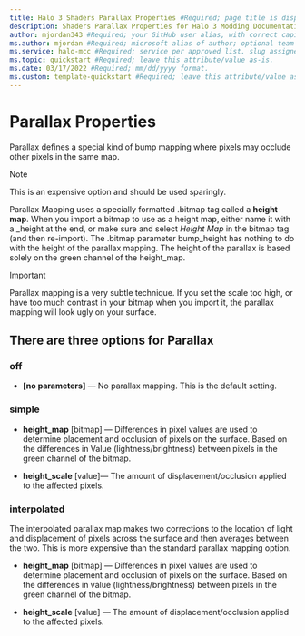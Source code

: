 ```yaml
---
title: Halo 3 Shaders Parallax Properties #Required; page title is displayed in search results. Include the brand.
description: Shaders Parallax Properties for Halo 3 Modding Documentation. #Required; article description that is displayed in search results. 
author: mjordan343 #Required; your GitHub user alias, with correct capitalization.
ms.author: mjordan #Required; microsoft alias of author; optional team alias.
ms.service: halo-mcc #Required; service per approved list. slug assigned by ACOM.
ms.topic: quickstart #Required; leave this attribute/value as-is.
ms.date: 03/17/2022 #Required; mm/dd/yyyy format.
ms.custom: template-quickstart #Required; leave this attribute/value as-is.
---
```


# Parallax Properties

Parallax defines a special kind of bump mapping where pixels may occlude other pixels in the same map.

> [!NOTE]
> This is an expensive option and should be used sparingly.

Parallax Mapping uses a specially formatted .bitmap tag called a **height map**. When you import a bitmap to use as a height map, either name it with a _height at the end, or make sure and select *Height Map* in the bitmap tag (and then re-import). The .bitmap parameter bump_height has nothing to do with the height of the parallax mapping. The height of the parallax is based solely on the green channel of the height_map.

> [!IMPORTANT]
> Parallax mapping is a very subtle technique. If you set the scale too high, or have too much contrast in your bitmap when you import it, the parallax mapping will look ugly on your surface.

## There are three options for Parallax

### **off**

- **[no parameters]** — No parallax mapping. This is the default setting.

### **simple**

- **height_map** [bitmap] — Differences in pixel values are used to determine placement and occlusion of pixels on the surface. Based on the differences in Value (lightness/brightness) between pixels in the green channel of the bitmap.

- **height_scale** [value]— The amount of displacement/occlusion applied to the affected pixels.

### **interpolated**

The interpolated parallax map makes two corrections to the location of light and displacement of pixels across the surface and then averages between the two. This is more expensive than the standard parallax mapping option.

- **height_map** [bitmap] — Differences in pixel values are used to determine placement and occlusion of pixels on the surface. Based on the differences in value (lightness/brightness) between pixels in the green channel of the bitmap.

- **height_scale** [value] — The amount of displacement/occlusion applied to the affected pixels.

